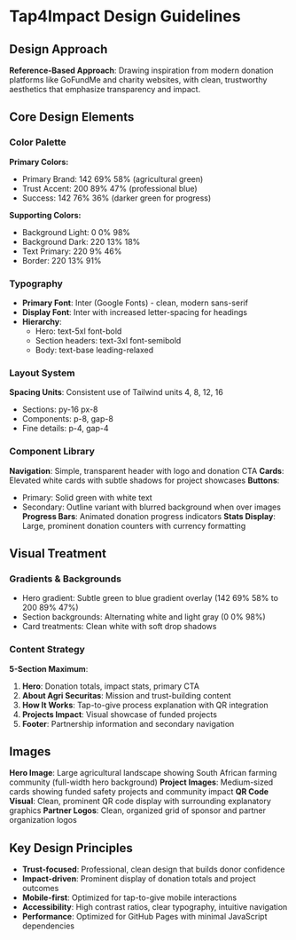 # Tap4Impact Design Guidelines

## Design Approach
**Reference-Based Approach**: Drawing inspiration from modern donation platforms like GoFundMe and charity websites, with clean, trustworthy aesthetics that emphasize transparency and impact.

## Core Design Elements

### Color Palette
**Primary Colors:**
- Primary Brand: 142 69% 58% (agricultural green)
- Trust Accent: 200 89% 47% (professional blue)
- Success: 142 76% 36% (darker green for progress)

**Supporting Colors:**
- Background Light: 0 0% 98%
- Background Dark: 220 13% 18%
- Text Primary: 220 9% 46%
- Border: 220 13% 91%

### Typography
- **Primary Font**: Inter (Google Fonts) - clean, modern sans-serif
- **Display Font**: Inter with increased letter-spacing for headings
- **Hierarchy**: 
  - Hero: text-5xl font-bold
  - Section headers: text-3xl font-semibold
  - Body: text-base leading-relaxed

### Layout System
**Spacing Units**: Consistent use of Tailwind units 4, 8, 12, 16
- Sections: py-16 px-8
- Components: p-8, gap-8
- Fine details: p-4, gap-4

### Component Library
**Navigation**: Simple, transparent header with logo and donation CTA
**Cards**: Elevated white cards with subtle shadows for project showcases
**Buttons**: 
- Primary: Solid green with white text
- Secondary: Outline variant with blurred background when over images
**Progress Bars**: Animated donation progress indicators
**Stats Display**: Large, prominent donation counters with currency formatting

## Visual Treatment

### Gradients & Backgrounds
- Hero gradient: Subtle green to blue gradient overlay (142 69% 58% to 200 89% 47%)
- Section backgrounds: Alternating white and light gray (0 0% 98%)
- Card treatments: Clean white with soft drop shadows

### Content Strategy
**5-Section Maximum**:
1. **Hero**: Donation totals, impact stats, primary CTA
2. **About Agri Securitas**: Mission and trust-building content
3. **How It Works**: Tap-to-give process explanation with QR integration
4. **Projects Impact**: Visual showcase of funded projects
5. **Footer**: Partnership information and secondary navigation

## Images
**Hero Image**: Large agricultural landscape showing South African farming community (full-width hero background)
**Project Images**: Medium-sized cards showing funded safety projects and community impact
**QR Code Visual**: Clean, prominent QR code display with surrounding explanatory graphics
**Partner Logos**: Clean, organized grid of sponsor and partner organization logos

## Key Design Principles
- **Trust-focused**: Professional, clean design that builds donor confidence
- **Impact-driven**: Prominent display of donation totals and project outcomes
- **Mobile-first**: Optimized for tap-to-give mobile interactions
- **Accessibility**: High contrast ratios, clear typography, intuitive navigation
- **Performance**: Optimized for GitHub Pages with minimal JavaScript dependencies